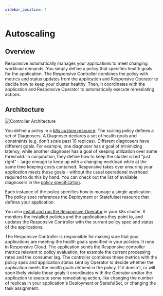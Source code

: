 ```yaml
---
sidebar_position: 4
---
```


# Autoscaling

## Overview

Responsive automatically manages your applications to meet changing workload
demands. You simply define a policy that specifies health goals for the
application. The Responsive Controller combines the policy with metrics and
status updates from the application and Responsive Operator to decide how to
keep your cluster healthy. Then, it coordinates with the application and
Responsive Operator to automatically execute remediating actions.

## Architecture

![Controller Architecture](/img/control-architecture.png "Control Architecture")

You define a policy in a 
[k8s custom resource](../reference/controller-policies#custom-resource-specification).
The scaling policy defines a set of Diagnosers. A Diagnoser declares a set of
health goals and constraints (e.g. don't scale past 10 replicas). Different
diagnosers have different goals. For example, one diagnoser has a goal of
minimizing latency, while another diagnoser has a goal of keeping utilization
over some threshold. In conjunction, they define how to keep the cluster sized
"just right" - large enough to keep up with a changing workload while at the
same time keeping costs contained. Responsive takes over ensuring your
application meets these goals - without the usual operational overhead required
to do this by hand. You can check out the list of available diagnosers in the
[policy specification](../reference/controller-policies#policy-diagnosers).

Each instance of the policy specifies how to manage a single application. The
policy spec references the Deployment or Statefulset resource that defines your
application.

You also [install and run the Responsive Operator](../getting-started/deploy-operator)
in your k8s cluster. It monitors
the installed policies and the applications they point to, and updates the
Responsive Controller with the current policy spec and status of the
applications.

The Responsive Controller is responsible for making sure that your applications
are meeting the health goals specified in your policies. It runs in Responsive
Cloud. The application sends the Responsive controller metrics relevant to
policy evaluation, for example the current processing rates and the consumer
lag. The controller combines these metrics with the policy spec and application
status sent by Operator to decide whether the application meets the health goals
defined in the policy. If it doesn't, or will soon likely violate those goals it
coordinates with the Operator and/or the application to execute some remediating
action, like changing the number of replicas in your application's Deployment or
StatefulSet, or changing the task assignment.

